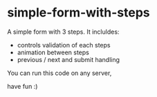 # simple-form-with-steps

A simple form with 3 steps.
It incluldes:
- controls validation of each steps
- animation between steps
- previous / next and submit handling

You can run this code on any server, 

have fun :)
